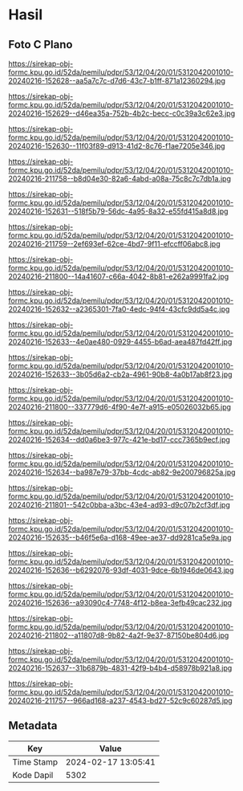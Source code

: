 # Hasil

## Foto C Plano

https://sirekap-obj-formc.kpu.go.id/52da/pemilu/pdpr/53/12/04/20/01/5312042001010-20240216-152628--aa5a7c7c-d7d6-43c7-b1ff-871a12360294.jpg

https://sirekap-obj-formc.kpu.go.id/52da/pemilu/pdpr/53/12/04/20/01/5312042001010-20240216-152629--d46ea35a-752b-4b2c-becc-c0c39a3c62e3.jpg

https://sirekap-obj-formc.kpu.go.id/52da/pemilu/pdpr/53/12/04/20/01/5312042001010-20240216-152630--11f03f89-d913-41d2-8c76-f1ae7205e346.jpg

https://sirekap-obj-formc.kpu.go.id/52da/pemilu/pdpr/53/12/04/20/01/5312042001010-20240216-211758--b8d04e30-82a6-4abd-a08a-75c8c7c7db1a.jpg

https://sirekap-obj-formc.kpu.go.id/52da/pemilu/pdpr/53/12/04/20/01/5312042001010-20240216-152631--518f5b79-56dc-4a95-8a32-e55fd415a8d8.jpg

https://sirekap-obj-formc.kpu.go.id/52da/pemilu/pdpr/53/12/04/20/01/5312042001010-20240216-211759--2ef693ef-62ce-4bd7-9f11-efccff06abc8.jpg

https://sirekap-obj-formc.kpu.go.id/52da/pemilu/pdpr/53/12/04/20/01/5312042001010-20240216-211800--14a41607-c66a-4042-8b81-e262a9991fa2.jpg

https://sirekap-obj-formc.kpu.go.id/52da/pemilu/pdpr/53/12/04/20/01/5312042001010-20240216-152632--a2365301-7fa0-4edc-94f4-43cfc9dd5a4c.jpg

https://sirekap-obj-formc.kpu.go.id/52da/pemilu/pdpr/53/12/04/20/01/5312042001010-20240216-152633--4e0ae480-0929-4455-b6ad-aea487fd42ff.jpg

https://sirekap-obj-formc.kpu.go.id/52da/pemilu/pdpr/53/12/04/20/01/5312042001010-20240216-152633--3b05d6a2-cb2a-4961-90b8-4a0b17ab8f23.jpg

https://sirekap-obj-formc.kpu.go.id/52da/pemilu/pdpr/53/12/04/20/01/5312042001010-20240216-211800--337779d6-4f90-4e7f-a915-e05026032b65.jpg

https://sirekap-obj-formc.kpu.go.id/52da/pemilu/pdpr/53/12/04/20/01/5312042001010-20240216-152634--dd0a6be3-977c-421e-bd17-ccc7365b9ecf.jpg

https://sirekap-obj-formc.kpu.go.id/52da/pemilu/pdpr/53/12/04/20/01/5312042001010-20240216-152634--ba987e79-37bb-4cdc-ab82-9e200796825a.jpg

https://sirekap-obj-formc.kpu.go.id/52da/pemilu/pdpr/53/12/04/20/01/5312042001010-20240216-211801--542c0bba-a3bc-43e4-ad93-d9c07b2cf3df.jpg

https://sirekap-obj-formc.kpu.go.id/52da/pemilu/pdpr/53/12/04/20/01/5312042001010-20240216-152635--b46f5e6a-d168-49ee-ae37-dd9281ca5e9a.jpg

https://sirekap-obj-formc.kpu.go.id/52da/pemilu/pdpr/53/12/04/20/01/5312042001010-20240216-152636--b6292076-93df-4031-9dce-6b1946de0643.jpg

https://sirekap-obj-formc.kpu.go.id/52da/pemilu/pdpr/53/12/04/20/01/5312042001010-20240216-152636--a93090c4-7748-4f12-b8ea-3efb49cac232.jpg

https://sirekap-obj-formc.kpu.go.id/52da/pemilu/pdpr/53/12/04/20/01/5312042001010-20240216-211802--a11807d8-9b82-4a2f-9e37-87150be804d6.jpg

https://sirekap-obj-formc.kpu.go.id/52da/pemilu/pdpr/53/12/04/20/01/5312042001010-20240216-152637--31b6879b-4831-42f9-b4b4-d58978b921a8.jpg

https://sirekap-obj-formc.kpu.go.id/52da/pemilu/pdpr/53/12/04/20/01/5312042001010-20240216-211757--966ad168-a237-4543-bd27-52c9c60287d5.jpg


## Metadata

| Key        | Value               |
| ---------- | ------------------- |
| Time Stamp | 2024-02-17 13:05:41 |
| Kode Dapil | 5302                |



